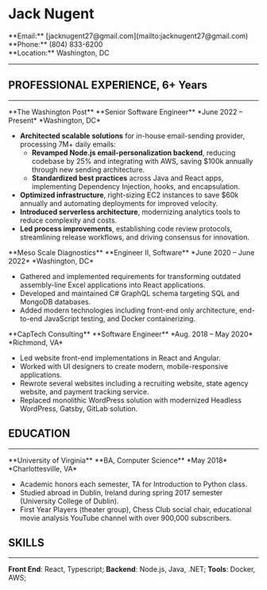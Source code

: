# Jack Nugent

<div class="resume-subheader">
<div class="resume-subheader-item">
**Email:** [jacknugent27@gmail.com](mailto:jacknugent27@gmail.com)
</div>
<div class="resume-subheader-item">
**Phone:** (804) 833-6200
</div>
<div class="resume-subheader-item">
**Location:** Washington, DC
</div>
</div>
<hr />

## PROFESSIONAL EXPERIENCE, 6+ Years

<hr />

<div class="experience-subheader">
**The Washington Post**
**Senior Software Engineer**
*June 2022 – Present*
*Washington, DC*
</div>

- **Architected scalable solutions** for in-house email-sending provider, processing 7M+ daily emails:
  - **Revamped Node.js email-personalization backend**, reducing codebase by 25% and integrating with AWS, saving $100k annually through new sending architecture.
  - **Standardized best practices** across Java and React apps, implementing Dependency Injection, hooks, and encapsulation.
- **Optimized infrastructure**, right-sizing EC2 instances to save $60k annually and automating deployments for improved velocity.
- **Introduced serverless architecture**, modernizing analytics tools to reduce complexity and costs.
- **Led process improvements**, establishing code review protocols, streamlining release workflows, and driving consensus for innovation.

<div class="experience-subheader">
**Meso Scale Diagnostics**
**Engineer II, Software**
*June 2020 – June 2022*
*Washington, DC*
</div>

- Gathered and implemented requirements for transforming outdated assembly-line Excel applications into React applications.
- Developed and maintained C# GraphQL schema targeting SQL and MongoDB databases.
- Added modern technologies including front-end only architecture, end-to-end JavaScript testing, and Docker containerizing.

<div class="experience-subheader">
**CapTech Consulting**
**Software Engineer**
*Aug. 2018 – May 2020*
*Richmond, VA*
</div>

- Led website front-end implementations in React and Angular.
- Worked with UI designers to create modern, mobile-responsive applications.
- Rewrote several websites including a recruiting website, state agency website, and payment tracking service.
- Replaced monolithic WordPress solution with modernized Headless WordPress, Gatsby, GitLab solution.

## EDUCATION

<hr />

<div class="experience-subheader">
**University of Virginia**
**BA, Computer Science**
*May 2018*
*Charlottesville, VA*
</div>

- Academic honors each semester, TA for Introduction to Python class.
- Studied abroad in Dublin, Ireland during spring 2017 semester (University College of Dublin).
- First Year Players (theater group), Chess Club social chair, educational movie analysis YouTube channel with over 900,000 subscribers.

## SKILLS

<hr />

**Front End**: React, Typescript;
**Backend**: Node.js, Java, .NET;
**Tools**: Docker, AWS;
